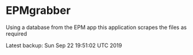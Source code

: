 # EPMgrabber
Using a database from the EPM app this application scrapes the files as required


Latest backup: Sun Sep 22 19:51:02 UTC 2019
